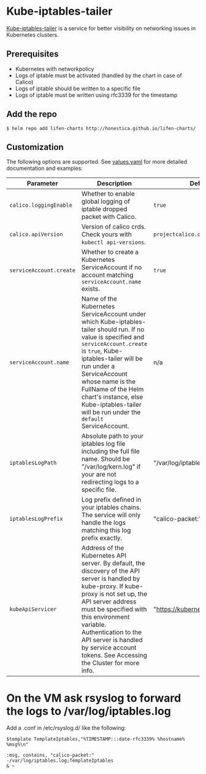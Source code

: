 # Kube-iptables-tailer
[Kube-iptables-tailer](https://github.com/box/kube-iptables-tailer) is a service for better visibility on networking issues in Kubernetes clusters. 

## Prerequisites
-   Kubernetes with networkpolicy
-   Logs of iptable must be activated (handled by the chart in case of Calico)
-   Logs of iptable should be written to a specific file
-   Logs of iptable must be written using rfc3339 for the timestamp

## Add the repo

```
$ helm repo add lifen-charts http://honestica.github.io/lifen-charts/
```

## Customization
The following options are supported.  See [values.yaml](values.yaml) for more detailed documentation and examples:

| Parameter                                   | Description                                                                                                                                                                                                                                                                                               | Default |
|---------------------------------------------|-----------------------------------------------------------------------------------------------------------------------------------------------------------------------------------------------------------------------------------------------------------------------------------------------------------|---------|
| `calico.loggingEnable`                     | Whether to enable global logging of iptable dropped packet with Calico.                                                                                                                                                                                                        | `true`  |
| `calico.apiVersion`                     | Version of calico crds. Check yours with `kubectl api-versions`.                                                                                                                                                                                                        | `projectcalico.org/v3`  |
| `serviceAccount.create`                     | Whether to create a Kubernetes ServiceAccount if no account matching `serviceAccount.name` exists.                                                                                                                                                                                                        | `true`  |
| `serviceAccount.name`                       | Name of the Kubernetes ServiceAccount under which Kube-iptables-tailer should run. If no value is specified and `serviceAccount.create` is `true`, Kube-iptables-tailer will be run under a ServiceAccount whose name is the FullName of the Helm chart's instance, else Kube-iptables-tailer will be run under the `default` ServiceAccount. | n/a     |
| `iptablesLogPath`                       | Absolute path to your iptables log file including the full file name. Should be "/var/log/kern.log" if your are not redirecting logs to a specific file. | "/var/log/iptables.log"     |
| `iptablesLogPrefix`                       |  Log prefix defined in your iptables chains. The service will only handle the logs matching this log prefix exactly. | "calico-packet:"     |
| `kubeApiServicer`                       | Address of the Kubernetes API server. By default, the discovery of the API server is handled by kube-proxy. If kube-proxy is not set up, the API server address must be specified with this environment variable. Authentication to the API server is handled by service account tokens. See Accessing the Cluster for more info. | "https://kubernetes.default:443"    |


# On the VM ask rsyslog to forward the logs to /var/log/iptables.log

Add a .conf in /etc/rsyslog.d/ like the following:

```
$template TemplateIptables,"%TIMESTAMP:::date-rfc3339% %hostname% %msg%\n"

:msg, contains, "calico-packet:" -/var/log/iptables.log;TemplateIptables
& ~
```
